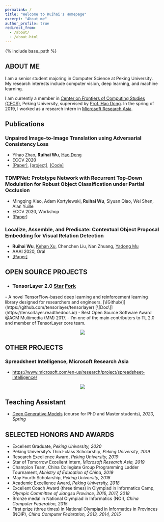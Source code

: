 ```yaml
---
permalink: /
title: "Welcome to Ruihai's Homepage"
excerpt: "About me"
author_profile: true
redirect_from: 
  - /about/
  - /about.html
---
```


{% include base_path %}

<script async defer src="https://buttons.github.io/buttons.js"></script>



ABOUT ME
------

I am a senior student majoring in Computer Science at Peking University. My research interests include computer vision, deep learning, and machine learning.

I am currently a member in [Center on Frontiers of Computing Studies (CFCS)](https://cfcs.pku.edu.cn/english/), Peking University, supervised by [Prof. Hao Dong](https://zsdonghao.github.io/).  In the spring of 2019, I worked as a research intern in [Microsoft Research Asia](https://www.microsoft.com/en-us/research/lab/microsoft-research-asia/).




Publications
------

### Unpaired Image-to-Image Translation using Adversarial Consistency Loss

- Yihao Zhao, **Ruihai Wu**, [Hao Dong](https://zsdonghao.github.io/)
- ECCV 2020
- [\[Paper\]](https://arxiv.org/abs/2003.04858), [\[project\]](https://rivendile.github.io/ACL-GAN/), [\[Code\]](https://github.com/hyperplane-lab/ACL-GAN)


### TDMPNet: Prototype Network with Recurrent Top-Down Modulation for Robust Object Classification under Partial Occlusion

- Mingqing Xiao, Adam Kortylewski, **Ruihai Wu**, Siyuan Qiao, Wei Shen, Alan Yuille
- ECCV 2020, Workshop
- [\[Paper\]](https://openreview.net/forum?id=v_KSmk9B5kt)



### Localize, Assemble, and Predicate: Contextual Object Proposal Embedding for Visual Relation Detection

- **Ruihai Wu**, [Kehan Xu](https://fiona730.github.io/), Chenchen Liu, Nan Zhuang, [Yadong Mu](http://www.muyadong.com/)
- AAAI 2020, Oral
- [\[Paper\]](https://aaai.org/ojs/index.php/AAAI/article/view/6913)





OPEN SOURCE PROJECTS
------

  <ul><li>
    <h3 class="archive__item-title" itemprop="headline">
        TensorLayer 2.0
    <a class="github-button" href="https://github.com/tensorlayer/tensorlayer" data-size="large" data-show-count="true" aria-label="Star tensorlayer/tensorlayer on GitHub">Star</a>
    <a class="github-button" href="https://github.com/tensorlayer/tensorlayer/fork" data-size="large" data-show-count="true" aria-label="Fork tensorlayer/tensorlayer on GitHub">Fork</a>
    </h3>
  </li></ul>
-  A novel TensorFlow-based deep learning and reinforcement learning library designed for researchers and engineers. [\[Github\]](https://github.com/tensorlayer/tensorlayer) [\[Doc\]](https://tensorlayer.readthedocs.io)
- Best Open Source Software Award @ACM Multimedia (MM) 2017.
- I’m one of the main contributers to TL 2.0 and member of TensorLayer core team.

<p align="center">
    <img src="https://warshallrho.github.io/images/tl_transparent_logo.png">
</p>



OTHER PROJECTS
------
### Spreadsheet Intelligence, Microsoft Research Asia

- https://www.microsoft.com/en-us/research/project/spreadsheet-intelligence/


<p align="center">
    <img src="https://support.content.office.net/en-us/media/a1c8d676-2e96-4557-bcc6-5a2b50d72d45.gif">
</p>


Teaching Assistant
------

- [Deep Generative Models](https://deep-generative-models.github.io/) (course for PhD and Master students), *2020, Spring*



SELECTED HONORS AND AWARDS
------

- Excellent Graduate, *Peking University, 2020*
- Peking University’s Third-class Scholarship, *Peking University, 2019*
- Research Excellence Award, *Peking University, 2019*
- Star of Tomorrow Excellent Intern, *Microsoft Research Asia, 2019*
- Champion Team, China Collegiate Group Programming Ladder Tournament, *Ministry of Education of China, 2019*
- May Fourth Scholarship, *Peking University, 2018*
- Academic Excellence Award, *Peking University, 2018*
- Excellent Coach Award (three times) in Olympiad in Informatics Camp, *Olympic Committee of Jiangsu Province, 2016, 2017, 2018*
- Bronze medal in National Olympiad in Informatics (NOI), *China Computer Federation, 2015*
- First prize (three times) in National Olympiad in Informatics in Provinces (NOIP), *China Computer Federation, 2013, 2014, 2015*

